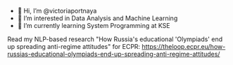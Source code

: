 - 👋 Hi, I’m @victoriaportnaya
- 👀 I’m interested in Data Analysis and Machine Learning 
- 🌱 I’m currently learning System Programming at KSE 

Read my NLP-based research "How Russia's educational 'Olympiads' end up spreading anti-regime attitudes" for ECPR: https://theloop.ecpr.eu/how-russias-educational-olympiads-end-up-spreading-anti-regime-attitudes/
